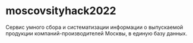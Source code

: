 # moscovsityhack2022
Сервис  умного сбора и систематизации информации о выпускаемой продукции компаний-производителей Москвы, в единую базу данных.
